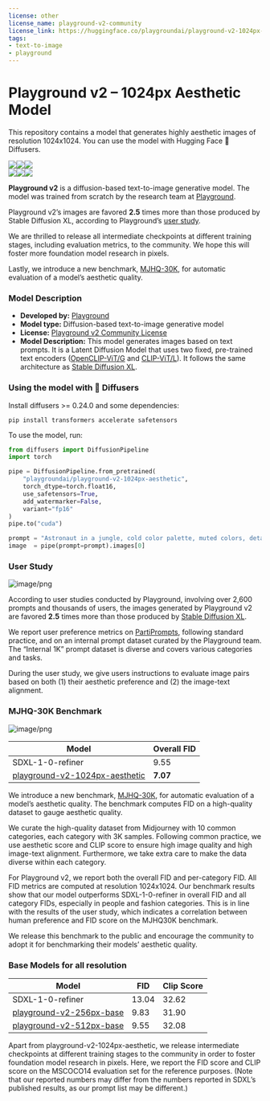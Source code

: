 ```yaml
---
license: other
license_name: playground-v2-community
license_link: https://huggingface.co/playgroundai/playground-v2-1024px-aesthetic/blob/main/LICENSE.md
tags:
- text-to-image
- playground
---
```

# Playground v2 – 1024px Aesthetic Model

This repository contains a model that generates highly aesthetic images of resolution 1024x1024. You can use the model with Hugging Face 🧨 Diffusers.

<div>
  <div style="display: flex; flex-direction: row; width: 100%;">
    <img style="margin: 0; max-width: 33%; object-fit: scale-down; flex-shrink: 1;" src="https://cdn-uploads.huggingface.co/production/uploads/63855d851769b7c4b10e1f76/GBZVS0a4QcRY4eVBCExFK.jpeg" />
    <img style="margin: 0; max-width: 33%; object-fit: scale-down; flex-shrink: 1;" src="https://cdn-uploads.huggingface.co/production/uploads/63855d851769b7c4b10e1f76/iqGvvAdz2TqV0G3p9zOXZ.png" />
    <img style="margin: 0; max-width: 33%; object-fit: scale-down; flex-shrink: 1;" src="https://cdn-uploads.huggingface.co/production/uploads/63855d851769b7c4b10e1f76/2_BMfgFVXUoU-0ocsOz0M.png" />
  </div>
  <div style="display: flex; flex-direction: row; width: 100%;">
    <img style="margin: 0; max-width: 33%; object-fit: scale-down; flex-shrink: 1;" src="https://cdn-uploads.huggingface.co/production/uploads/63855d851769b7c4b10e1f76/-a4tx6c9EMc88fmchW0nG.png" />
    <img style="margin: 0; max-width: 33%; object-fit: scale-down; flex-shrink: 1;" src="https://cdn-uploads.huggingface.co/production/uploads/63855d851769b7c4b10e1f76/LKCjxb9NoqfRtcviaEILI.png" />
    <img style="margin: 0; max-width: 33%; object-fit: scale-down; flex-shrink: 1;" src="https://cdn-uploads.huggingface.co/production/uploads/63855d851769b7c4b10e1f76/cRSItLGH42V2kz9pM6huZ.png" />
  </div>
</div>

**Playground v2** is a diffusion-based text-to-image generative model. The model was trained from scratch by the research team at [Playground](https://playground.com). 

Playground v2’s images are favored **2.5** times more than those produced by Stable Diffusion XL, according to Playground’s [user study](#user-study).

We are thrilled to release all intermediate checkpoints at different training stages, including evaluation metrics, to the community. We hope this will foster more foundation model research in pixels.

Lastly, we introduce a new benchmark, [MJHQ-30K](#mjhq-30k-benchmark), for automatic evaluation of a model’s aesthetic quality.

### Model Description

- **Developed by:** [Playground](https://playground.com)
- **Model type:** Diffusion-based text-to-image generative model
- **License:** [Playground v2 Community License](https://huggingface.co/playgroundai/playground-v2-1024px-aesthetic/blob/main/LICENSE.md)
- **Model Description:** This model generates images based on text prompts. It is a Latent Diffusion Model that uses two fixed, pre-trained text encoders ([OpenCLIP-ViT/G](https://github.com/mlfoundations/open_clip) and [CLIP-ViT/L](https://github.com/openai/CLIP/tree/main)). It follows the same architecture as [Stable Diffusion XL](https://huggingface.co/stabilityai/stable-diffusion-xl-base-1.0).

### Using the model with 🧨 Diffusers

Install diffusers >= 0.24.0 and some dependencies:
```
pip install transformers accelerate safetensors
```

To use the model, run:

```python
from diffusers import DiffusionPipeline
import torch

pipe = DiffusionPipeline.from_pretrained(
    "playgroundai/playground-v2-1024px-aesthetic",
    torch_dtype=torch.float16,
    use_safetensors=True,
    add_watermarker=False,
    variant="fp16"
)
pipe.to("cuda")

prompt = "Astronaut in a jungle, cold color palette, muted colors, detailed, 8k"
image  = pipe(prompt=prompt).images[0]
```

### User Study

![image/png](https://cdn-uploads.huggingface.co/production/uploads/63855d851769b7c4b10e1f76/8VzBkSYaUU3dt509Co9sk.png)

According to user studies conducted by Playground, involving over 2,600 prompts and thousands of users, the images generated by Playground v2 are favored **2.5** times more than those produced by [Stable Diffusion XL](https://huggingface.co/stabilityai/stable-diffusion-xl-base-1.0).

We report user preference metrics on [PartiPrompts](https://github.com/google-research/parti), following standard practice, and on an internal prompt dataset curated by the Playground team. The “Internal 1K” prompt dataset is diverse and covers various categories and tasks.

During the user study, we give users instructions to evaluate image pairs based on both (1) their aesthetic preference and (2) the image-text alignment.

### MJHQ-30K Benchmark

![image/png](https://cdn-uploads.huggingface.co/production/uploads/63855d851769b7c4b10e1f76/o3Bt62qFsTO9DkeX2yLua.png)

| Model                                 | Overall FID   |
| ------------------------------------- | ----- |
| SDXL-1-0-refiner                      | 9.55  |
| [playground-v2-1024px-aesthetic](https://huggingface.co/playgroundai/playground-v2-1024px-aesthetic)        | **7.07**  |

We introduce a new benchmark, [MJHQ-30K](https://huggingface.co/datasets/playgroundai/MJHQ30K), for automatic evaluation of a model’s aesthetic quality. The benchmark computes FID on a high-quality dataset to gauge aesthetic quality.

We curate the high-quality dataset from Midjourney with 10 common categories, each category with 3K samples. Following common practice, we use aesthetic score and CLIP score to ensure high image quality and high image-text alignment. Furthermore, we take extra care to make the data diverse within each category.

For Playground v2, we report both the overall FID and per-category FID. All FID metrics are computed at resolution 1024x1024. Our benchmark results show that our model outperforms SDXL-1-0-refiner in overall FID and all category FIDs, especially in people and fashion categories. This is in line with the results of the user study, which indicates a correlation between human preference and FID score on the MJHQ30K benchmark.

We release this benchmark to the public and encourage the community to adopt it for benchmarking their models’ aesthetic quality.

### Base Models for all resolution

| Model                        | FID    | Clip Score |
| ---------------------------- | ------ | ---------- |
| SDXL-1-0-refiner             | 13.04  | 32.62      |
| [playground-v2-256px-base](https://huggingface.co/playgroundai/playground-v2-256px-base)     | 9.83   | 31.90      |
| [playground-v2-512px-base](https://huggingface.co/playgroundai/playground-v2-512px-base)     | 9.55   | 32.08      |


Apart from playground-v2-1024px-aesthetic, we release intermediate checkpoints at different training stages to the community in order to foster foundation model research in pixels. Here, we report the FID score and CLIP score on the MSCOCO14 evaluation set for the reference purposes. (Note that our reported numbers may differ from the numbers reported in SDXL’s published results, as our prompt list may be different.)